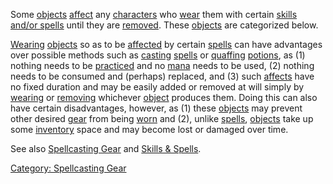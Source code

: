 Some [objects](:Category:_Objects "wikilink")
[affect](Object_Affects "wikilink") any
[characters](:Category:_Characters "wikilink") who
[wear](Wear "wikilink") them with certain [skills and/or
spells](:Category:_Skills_And_Spells "wikilink") until they are
[removed](Remove "wikilink"). These
[objects](:Category:_Objects "wikilink") are categorized below.

[Wearing](Wear "wikilink") [objects](:Category:_Objects "wikilink") so
as to be [affected](Affects "wikilink") by certain
[spells](:Category:_Spells "wikilink") can have advantages over possible
methods such as [casting](Cast "wikilink")
[spells](:Category:_Spells "wikilink") or [quaffing](Quaff "wikilink")
[potions](:Category:_Potions "wikilink"), as (1) nothing needs to be
[practiced](Practice "wikilink") and no [mana](Mana_Points "wikilink")
needs to be used, (2) nothing needs to be consumed and (perhaps)
replaced, and (3) such [affects](Affects "wikilink") have no fixed
duration and may be easily added or removed at will simply by
[wearing](Wear "wikilink") or [removing](Remove "wikilink") whichever
[object](:Category:_Objects "wikilink") produces them. Doing this can
also have certain disadvantages, however, as (1) these
[objects](:Category:_Objects "wikilink") may prevent other desired
[gear](:Category:_Gear "wikilink") from being [worn](Wear "wikilink")
and (2), unlike [spells](:Category:_Spells "wikilink"),
[objects](:Category:_Objects "wikilink") take up some
[inventory](Inventory "wikilink") space and may become lost or damaged
over time.

See also [Spellcasting Gear](:Category:_Spellcasting_Gear "wikilink")
and [Skills & Spells](:Category:_Skills_And_Spells "wikilink").

[Category: Spellcasting Gear](Category:_Spellcasting_Gear "wikilink")
